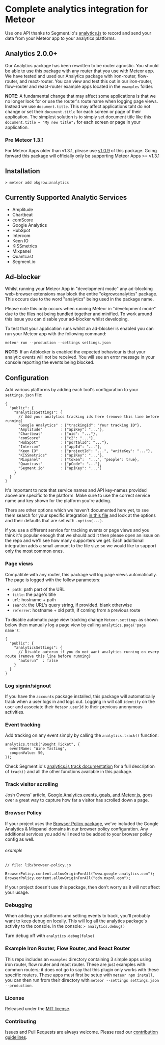 # Complete analytics integration for Meteor
Use one API thanks to Segment.io's [analytics.js](https://segment.com/docs/libraries/analytics.js/) to record and send your data from your Meteor app to your analytics platforms.

## Analytics 2.0.0+
Our Analytics package has been rewritten to be router agnostic. You should be able to use this package with any router that you use with Meteor app. We have tested and used our Analytics package with iron-router, flow-router, and react-router. You can view and test this out in our iron-router, flow-router and react-router example apps located in the `examples` folder.

**NOTE**: A fundamental change that may affect some applications is that we no longer look for or use the router's route name when logging page views. Instead we use `document.title`. This may affect applications taht do not change or set their `document.title` for each screen or page of their application. The simplest solution is to simply set document title like this `document.title = "My new title";` for each screen or page in your application.

### Pre Meteor 1.3.1
For Meteor Apps older than v1.3.1, please use [v1.0.9](https://github.com/okgrow/analytics/releases/tag/v1.0.9) of this package. Going forward this package will officially only be supporting Meteor Apps >= v1.3.1

## Installation

`> meteor add okgrow:analytics`

## Currently Supported Analytic Services
* Amplitude
* Chartbeat
* comScore
* Google Analytics
* HubSpot
* Intercom
* Keen IO
* KISSmetrics
* Mixpanel
* Quantcast
* Segment.io

## Ad-blocker

Whilst running your Meteor App in "development mode" any ad-blocking web-browser extensions may block the entire "okgrow:analytics" package. This occurs due to the word "analytics" being used in the package name.

Please note this only occurs when running Meteor in "development mode" due to the files not being bundled together and minified. To work around this issue you can disable your ad-blocker whilst developing.

To test that your application runs whilst an ad-blocker is enabled you can run your Meteor app with the following command:

`meteor run --production --settings settings.json`

**NOTE:** If an Adblocker is enabled the expected behaviour is that your analytic events will not be received. You will see an error message in your console reporting the events being blocked.

## Configuration

Add various platforms by adding each tool's configuration to your `settings.json` file:

```
{
  "public": {
    "analyticsSettings": {
      // Add your analytics tracking ids here (remove this line before running)
      "Google Analytics" : {"trackingId": "Your tracking ID"},
      "Amplitude"        : {"apiKey": "..."},
      "Chartbeat"        : {"uid": "..."},
      "comScore"         : {"c2": "..."},
      "HubSpot"          : {"portalId": "..."},
      "Intercom"         : {"appId": "..."},
      "Keen IO"          : {"projectId": "...", "writeKey": "..."},
      "KISSmetrics"      : {"apiKey": "..."},
      "Mixpanel"         : {"token":  "...", "people": true},
      "Quantcast"        : {"pCode": "..."},
      "Segment.io"       : {"apiKey": "..."}
    }
  }
}
```

It's important to note that service names and API key-names provided above are specific to the platform. Make sure to use the correct service name and key shown for the platform you're adding.

There are other options which we haven't documented here yet, to see them search for your specific integration [in this file](https://github.com/okgrow/analytics.js/blob/master/analytics.js) and look at the options and their defaults that are set with `.option(...)`.

If you use a different service for tracking events or page views and you think it's popular enough that we should add it then please open an issue on the repo and we'll see how many supporters we get. Each additional integration adds a small amount to the file size so we would like to support only the most common ones.

### Page views

Compatible with any router,
this package will log page views automatically. The page is
logged with the follow parameters:

 * `path`: path part of the URL
 * `title`: the page's title
 * `url`: hostname + path
 * `search`: the URL's query string, if provided. blank otherwise
 * `referrer`: hostname + old path, if coming from a previous route

To disable automatic page view tracking change `Meteor.settings` as shown below then manually log a page view by calling `analytics.page('page name')`:

```
{
  "public": {
    "analyticsSettings": {
      // Disable autorun if you do not want analytics running on every route (remove this line before running)
      "autorun"  : false
    }
  }
}
```

### Log signin/signout

If you have the `accounts` package installed, this package will automatically track when a user logs in and logs out. Logging in will call `identify` on the user and associate their `Meteor.userId` to their previous anonymous activities.

### Event tracking

Add tracking on any event simply by calling the `analytics.track()` function:

```
analytics.track("Bought Ticket", {
  eventName: "Wine Tasting",
  couponValue: 50,
});
```

Check Segment.io's [analytics.js track documentation](https://segment.com/docs/libraries/analytics.js/#track) for a full description of `track()` and all the other functions available in this package.

### Track visitor scrolling

Josh Owens' article, [Google Analytics events, goals, and Meteor.js](http://joshowens.me/google-analytics-events-goals-and-meteor-js/), goes over a great way to capture how far a visitor has scrolled down a page.

### Browser Policy

If your project uses the [Browser Policy package](https://atmospherejs.com/meteor/browser-policy), we've included the Google Analytics & Mixpanel domains in our browser policy configuration. Any additional services you add will need to be added to your browser policy config as well.

###### example
```
// file: lib/browser-policy.js

BrowserPolicy.content.allowOriginForAll("www.google-analytics.com");
BrowserPolicy.content.allowOriginForAll("cdn.mxpnl.com");
```

If your project doesn't use this package, then don't worry as it will not affect your usage.

### Debugging

When adding your platforms and setting events to track, you'll probably want to keep debug on locally. This will log all the analytics package's activity to the console.
In the console:
`> analytics.debug()`

Turn debug off with `analytics.debug(false)`

### Example Iron Router, Flow Router, and React Router

This repo includes an `examples` directory containing 3 simple apps using iron router, flow router and react router. These are just examples with common routers; it does not go to say that this plugin only works with these specific routers.
These apps must first be setup with `meteor npm install`, you can then run from their directory with `meteor --settings settings.json --production`.

### License

Released under the [MIT license](https://github.com/okgrow/analytics/blob/master/License.md).

### Contributing

Issues and Pull Requests are always welcome. Please read our [contribution guidelines](https://github.com/okgrow/guides/blob/master/contributing.md).
